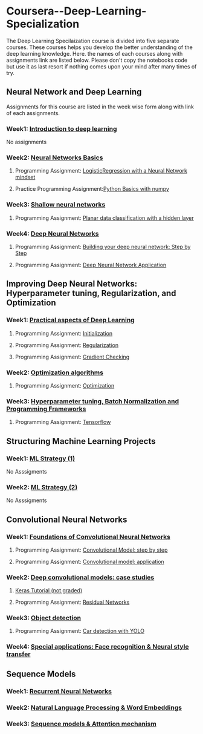 # Coursera--Deep-Learning-Specialization

The Deep Learning Specilaization course is divided into five separate courses. These courses helps you develop the better understanding of the deep learning knowledge. Here. the names of each courses along with assignments link are listed below. Please don't copy the notebooks code but use it as last resort if nothing comes upon your mind after many times of try.

## Neural Network and Deep Learning

Assignments for this course are listed in the week wise form along with link of each assignments.

### Week1: [Introduction to deep learning](./Neural-Networks-and-Deep-Learning/Week1)

 No assignments

### Week2: [Neural Networks Basics](./Neural-Networks-and-Deep-Learning/Week2)

1. Programming Assignment: [LogisticRegression with a Neural Network mindset](./Neural-Networks-and-Deep-Learning/Week2/Logistic_Regression_with_a_Neural_Network_mindset_v6a.ipynb)

2. Practice Programming Assignment:[Python Basics with numpy](./Neural-Networks-and-Deep-Learning/Week2/Python_Basics_With_Numpy_v3a.ipynb)

### Week3: [Shallow neural networks](./Neural-Networks-and-Deep-Learning/Week3)

1. Programming Assignment: [Planar data classification with a hidden layer](./Neural-Networks-and-Deep-Learning/Week3/Planar_data_classification_with_onehidden_layer_v6c.ipynb)

### Week4: [Deep Neural Networks](./Neural-Networks-and-Deep-Learning/Week4)

1. Programming Assignment: [Building your deep neural network: Step by Step](./Neural-Networks-and-Deep-Learning/Week4/Building_your_Deep_Neural_Network_Step_by_Step_v8a.ipynb)

2. Programming Assignment: [Deep Neural Network Application](./Neural-Networks-and-Deep-Learning/Week4/Deep+Neural+Network+-+Application+v8.ipynb)
  
## Improving Deep Neural Networks: Hyperparameter tuning, Regularization, and Optimization


### Week1: [Practical aspects of Deep Learning](./Improving-Deep-Neural-Networks/Week1)

 1. Programming Assignment: [Initialization](./Improving-Deep-Neural-Networks/Week1/Initialization.ipynb)

 2. Programming Assignment: [Regularization](./Improving-Deep-Neural-Networks/Week1/Regularization_v2a.ipynb)

 3. Programming Assignment: [Gradient Checking](./Improving-Deep-Neural-Networks/Week1/Gradient+Checking+v1.ipynb)

 ### Week2: [Optimization algorithms](./Improving-Deep-Neural-Networks/Week2)

 1. Programming Assignment: [Optimization](./Improving-Deep-Neural-Networks/Week2/Optimization_methods_v1b.ipynb)

 ### Week3: [Hyperparameter tuning, Batch Normalization and Programming Frameworks](./Improving-Deep-Neural-Networks/Week3)

 1. Programming Assignment: [Tensorflow](./Improving-Deep-Neural-Networks/Week3/TensorFlow_Tutorial_v3b.ipynb)

## Structuring Machine Learning Projects

### Week1: [ML Strategy (1)](./Structuring-Machine-Learning-Projects/Week1)

 No Asssigments

### Week2: [ML Strategy (2)](./Structuring-Machine-Learning-Projects/Week2)

 No Asssigments

## Convolutional Neural Networks

### Week1: [Foundations of Convolutional Neural Networks](./Convolutional-Neural-Networks/Week1)

1. Programming Assignment: [Convolutional Model: step by step](./Convolutional-Neural-Networks/Week1/Convolution_model_Step_by_Step_v2a.ipynb)

2. Programming Assignment: [Convolutional model: application](./Convolutional-Neural-Networks/Week1/Convolution_model_Application_v1a.ipynb)

### Week2: [Deep convolutional models: case studies](./Convolutional-Neural-Networks/Week2)

1. [Keras Tutorial (not graded)](./Convolutional-Neural-Networks/Week2/Keras_Tutorial_v2a.ipynb)

2. Programming Assignment: [Residual Networks](./Convolutional-Neural-Networks/Week2/Residual_Networks_v2a.ipynb)

### Week3: [Object detection](./Convolutional-Neural-Networks/Week3)

1. Programming Assignment: [Car detection with YOLO](./Convolutional-Neural-Networks/Week3/Autonomous_driving_application_Car_detection_v3a.ipynb)

### Week4: [Special applications: Face recognition & Neural style transfer](./Convolutional-Neural-Networks/Week4)

## Sequence Models
    
### Week1: [Recurrent Neural Networks](./Sequence-Models/Week1)

### Week2: [Natural Language Processing & Word Embeddings](./Sequence-Models/Week2)

### Week3: [Sequence models & Attention mechanism](./Sequence-Models/Week3)
